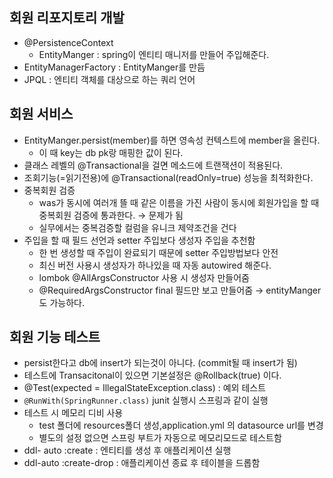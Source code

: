 ## 회원 리포지토리 개발

- @PersistenceContext
  - EntityManger : spring이 엔티티 매니저를 만들어 주입해준다.
- EntityManagerFactory : EntityManger를 만듬
- JPQL : 엔티티 객체를 대상으로 하는 쿼리 언어

## 회원 서비스

- EntityManger.persist(member)를 하면 영속성 컨텍스트에 member을 올린다.
  - 이 때 key는 db pk랑 매핑한 값이 된다.
- 클래스 레벨의 @Transactional을 걸면 메소드에 트랜잭션이 적용된다.
- 조회기능(=읽기전용)에 @Transactional(readOnly=true) 성능을 최적화한다.
- 중복회원 검증
  - was가 동시에 여러개 뜰 때 같은 이름을 가진 사람이 동시에 회원가입을 할 때 중복회원 검증에 통과한다. → 문제가 됨
  - 실무에서는 중복검증할 컬럼을 유니크 제약조건을 건다
- 주입을 할 때 필드 선언과 setter 주입보다 생성자 주입을 추천함
  - 한 번 생성할 때 주입이 완료되기 때문에 setter 주입방법보다 안전
  - 최신 버전 사용시 생성자가 하나있을 때 자동 autowired 해준다.
  - lombok @AllArgsConstructor 사용 시 생성자 만들어줌
  - @RequiredArgsConstructor final 필드만 보고 만들어줌 → entityManger도 가능하다.

## 회원 기능 테스트

- persist한다고 db에 insert가 되는것이 아니다. (commit될 때 insert가 됨)
- 테스트에 Transacitonal이 있으면 기본설정은 @Rollback(true) 이다.
- @Test(expected = IllegalStateException.class) : 예외 테스트
- `@RunWith(SpringRunner.class)` junit 실행시 스프링과 같이 실행
- 테스트 시 메모리 디비 사용
  - test 폴더에 resources폴더 생성,application.yml 의 datasource url를 변경
  - 별도의 설정 없으면 스프링 부트가 자동으로 메모리모드로 테스트함
- ddl- auto :create : 엔티티를 생성 후 애플리케이션 실행
- ddl-auto :create-drop : 애플리케이션 종료 후 테이블을 드롭함
